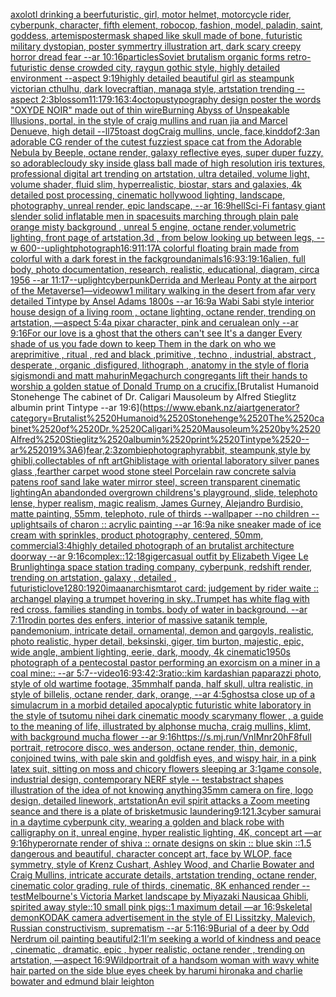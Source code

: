 [axolotl drinking a beer](https://www.ebank.nz/aiartgenerator?category=axolotl%2520drinking%2520a%2520beer)[futuristic, girl, motor helmet, motorcycle rider, cyberpunk, character, fifth element, robocop, fashion, model, paladin, saint, goddess, artemis](https://www.ebank.nz/aiartgenerator?category=futuristic%2C%2520girl%2C%2520motor%2520helmet%2C%2520motorcycle%2520rider%2C%2520cyberpunk%2C%2520character%2C%2520fifth%2520element%2C%2520robocop%2C%2520fashion%2C%2520model%2C%2520paladin%2C%2520saint%2C%2520goddess%2C%2520artemis)[poster](https://www.ebank.nz/aiartgenerator?category=poster)[mask shaped like skull made of bone, futuristic military dystopian, poster symmertry illustration art, dark scary creepy horror dread fear --ar 10:16](https://www.ebank.nz/aiartgenerator?category=mask%2520shaped%2520like%2520skull%2520made%2520of%2520bone%2C%2520futuristic%2520military%2520dystopian%2C%2520poster%2520symmertry%2520illustration%2520art%2C%2520dark%2520scary%2520creepy%2520horror%2520dread%2520fear%2520--ar%252010%3A16)[particles](https://www.ebank.nz/aiartgenerator?category=particles)[Soviet brutalism organic forms retro-futuristic dense crowded city, raygun gothic style, highly detailed environment --aspect 9:19](https://www.ebank.nz/aiartgenerator?category=Soviet%2520brutalism%2520organic%2520forms%2520retro-futuristic%2520dense%2520crowded%2520city%2C%2520raygun%2520gothic%2520style%2C%2520highly%2520detailed%2520environment%2520--aspect%25209%3A19)[highly detailed beautiful girl as steampunk victorian cthulhu, dark lovecraftian, managa style, artstation trending --aspect 2:3](https://www.ebank.nz/aiartgenerator?category=highly%2520detailed%2520beautiful%2520girl%2520as%2520steampunk%2520victorian%2520cthulhu%2C%2520dark%2520lovecraftian%2C%2520managa%2520style%2C%2520artstation%2520trending%2520--aspect%25202%3A3)[blossom](https://www.ebank.nz/aiartgenerator?category=blossom)[11:17](https://www.ebank.nz/aiartgenerator?category=11%3A17)[9:16](https://www.ebank.nz/aiartgenerator?category=9%3A16)[3:4](https://www.ebank.nz/aiartgenerator?category=3%3A4)[octopus](https://www.ebank.nz/aiartgenerator?category=octopus)[typography design poster the words "OXYDE NOIR" made out of thin wire](https://www.ebank.nz/aiartgenerator?category=typography%2520design%2520poster%2520the%2520words%2520%22OXYDE%2520NOIR%22%2520made%2520out%2520of%2520thin%2520wire)[Burning Abyss of Unspeakable Illusions, portal, in the style of craig mullins and ruan jia and Marcel Denueve, high detail --ll](https://www.ebank.nz/aiartgenerator?category=Burning%2520Abyss%2520of%2520Unspeakable%2520Illusions%2C%2520portal%2C%2520in%2520the%2520style%2520of%2520craig%2520mullins%2520and%2520ruan%2520jia%2520and%2520Marcel%2520Denueve%2C%2520high%2520detail%2520--ll)[75](https://www.ebank.nz/aiartgenerator?category=75)[toast dog](https://www.ebank.nz/aiartgenerator?category=toast%2520dog)[Craig mullins, uncle, face,kind](https://www.ebank.nz/aiartgenerator?category=Craig%2520mullins%2C%2520uncle%2C%2520face%2Ckind)[dof](https://www.ebank.nz/aiartgenerator?category=dof)[2:3](https://www.ebank.nz/aiartgenerator?category=2%3A3)[an adorable CG render of the cutest fuzziest space cat from the Adorable Nebula by Beeple, octane render, galaxy reflective eyes, super duper fuzzy, so adorable](https://www.ebank.nz/aiartgenerator?category=an%2520adorable%2520CG%2520render%2520of%2520the%2520cutest%2520fuzziest%2520space%2520cat%2520from%2520the%2520Adorable%2520Nebula%2520by%2520Beeple%2C%2520octane%2520render%2C%2520galaxy%2520reflective%2520eyes%2C%2520super%2520duper%2520fuzzy%2C%2520so%2520adorable)[cloudy sky inside glass ball made of high resolution iris textures, professional digital art trending on artstation, ultra detailed, volume light, volume shader, fluid slim, hyperrealistic, biostar, stars and galaxies, 4k detailed post processing, cinematic hollywood lighting, landscape, photography, unreal render, epic landscape, --ar 16:9](https://www.ebank.nz/aiartgenerator?category=cloudy%2520sky%2520inside%2520glass%2520ball%2520made%2520of%2520high%2520resolution%2520iris%2520textures%2C%2520professional%2520digital%2520art%2520trending%2520on%2520artstation%2C%2520ultra%2520detailed%2C%2520volume%2520light%2C%2520volume%2520shader%2C%2520fluid%2520slim%2C%2520hyperrealistic%2C%2520biostar%2C%2520stars%2520and%2520galaxies%2C%25204k%2520detailed%2520post%2520processing%2C%2520cinematic%2520hollywood%2520lighting%2C%2520landscape%2C%2520photography%2C%2520unreal%2520render%2C%2520epic%2520landscape%2C%2520--ar%252016%3A9)[hell](https://www.ebank.nz/aiartgenerator?category=hell)[Sci-Fi fantasy giant slender solid inflatable men in spacesuits marching through plain pale orange misty background , unreal 5 engine, octane render,volumetric lighting, front page of artstation,3d , from below looking up between legs, --w 600](https://www.ebank.nz/aiartgenerator?category=Sci-Fi%2520fantasy%2520giant%2520slender%2520solid%2520inflatable%2520men%2520in%2520spacesuits%2520marching%2520through%2520plain%2520pale%2520orange%2520misty%2520background%2520%2C%2520unreal%25205%2520engine%2C%2520octane%2520render%2Cvolumetric%2520lighting%2C%2520front%2520page%2520of%2520artstation%2C3d%2520%2C%2520from%2520below%2520looking%2520up%2520between%2520legs%2C%2520--w%2520600)[--uplight](https://www.ebank.nz/aiartgenerator?category=--uplight)[photograph](https://www.ebank.nz/aiartgenerator?category=photograph)[16:9](https://www.ebank.nz/aiartgenerator?category=16%3A9)[11:17](https://www.ebank.nz/aiartgenerator?category=11%3A17)[A colorful floating brain made from colorful  with a dark forest in the fackground](https://www.ebank.nz/aiartgenerator?category=A%2520colorful%2520floating%2520brain%2520made%2520from%2520colorful%2520%2520with%2520a%2520dark%2520forest%2520in%2520the%2520fackground)[animals](https://www.ebank.nz/aiartgenerator?category=animals)[16:9](https://www.ebank.nz/aiartgenerator?category=16%3A9)[3:1](https://www.ebank.nz/aiartgenerator?category=3%3A1)[9:16](https://www.ebank.nz/aiartgenerator?category=9%3A16)[alien, full body, photo documentation, research, realistic, educational, diagram, circa 1956 --ar 11:17](https://www.ebank.nz/aiartgenerator?category=alien%2C%2520full%2520body%2C%2520photo%2520documentation%2C%2520research%2C%2520realistic%2C%2520educational%2C%2520diagram%2C%2520circa%25201956%2520--ar%252011%3A17)[--uplight](https://www.ebank.nz/aiartgenerator?category=--uplight)[cyberpunk](https://www.ebank.nz/aiartgenerator?category=cyberpunk)[Derrida and Merleau Ponty at the airport of the Metaverse](https://www.ebank.nz/aiartgenerator?category=Derrida%2520and%2520Merleau%2520Ponty%2520at%2520the%2520airport%2520of%2520the%2520Metaverse)[1](https://www.ebank.nz/aiartgenerator?category=1)[—video](https://www.ebank.nz/aiartgenerator?category=%E2%80%94video)[ww1 military  walking in the desert from afar  very detailed Tintype by Ansel Adams 1800s --ar 16:9](https://www.ebank.nz/aiartgenerator?category=ww1%2520military%2520%2520walking%2520in%2520the%2520desert%2520from%2520afar%2520%2520very%2520detailed%2520Tintype%2520by%2520Ansel%2520Adams%25201800s%2520--ar%252016%3A9)[a Wabi Sabi style interior house design of a living room , octane lighting, octane render, trending on artstation, —aspect 5:4](https://www.ebank.nz/aiartgenerator?category=a%2520Wabi%2520Sabi%2520style%2520interior%2520house%2520design%2520of%2520a%2520living%2520room%2520%2C%2520octane%2520lighting%2C%2520octane%2520render%2C%2520trending%2520on%2520artstation%2C%2520%E2%80%94aspect%25205%3A4)[a pixar character, pink and cerualean only --ar 9:16](https://www.ebank.nz/aiartgenerator?category=a%2520pixar%2520character%2C%2520pink%2520and%2520cerualean%2520only%2520--ar%25209%3A16)[For our love is a ghost that the others can't see It's a danger Every shade of us you fade down to keep Them in the dark on who we are](https://www.ebank.nz/aiartgenerator?category=For%2520our%2520love%2520is%2520a%2520ghost%2520that%2520the%2520others%2520can%27t%2520see%2520It%27s%2520a%2520danger%2520Every%2520shade%2520of%2520us%2520you%2520fade%2520down%2520to%2520keep%2520Them%2520in%2520the%2520dark%2520on%2520who%2520we%2520are)[primitive , ritual , red and black ,primitive , techno , industrial, abstract , desperate , organic ,disfigured, lithograph , anatomy in the style of floria sigismondi and matt mahurin](https://www.ebank.nz/aiartgenerator?category=primitive%2520%2C%2520ritual%2520%2C%2520red%2520and%2520black%2520%2Cprimitive%2520%2C%2520techno%2520%2C%2520industrial%2C%2520abstract%2520%2C%2520desperate%2520%2C%2520organic%2520%2Cdisfigured%2C%2520lithograph%2520%2C%2520anatomy%2520in%2520the%2520style%2520of%2520floria%2520sigismondi%2520and%2520matt%2520mahurin)[Megachurch congregants lift their hands to worship a golden statue of Donald Trump on a crucifix.](https://www.ebank.nz/aiartgenerator?category=Megachurch%2520congregants%2520lift%2520their%2520hands%2520to%2520worship%2520a%2520golden%2520statue%2520of%2520Donald%2520Trump%2520on%2520a%2520crucifix.)[Brutalist Humanoid Stonehenge The cabinet of Dr. Caligari Mausoleum by Alfred Stieglitz albumin print Tintype --ar 19:6](https://www.ebank.nz/aiartgenerator?category=Brutalist%2520Humanoid%2520Stonehenge%2520The%2520cabinet%2520of%2520Dr.%2520Caligari%2520Mausoleum%2520by%2520Alfred%2520Stieglitz%2520albumin%2520print%2520Tintype%2520--ar%252019%3A6)[fear,](https://www.ebank.nz/aiartgenerator?category=fear%2C)[2:3](https://www.ebank.nz/aiartgenerator?category=2%3A3)[zombie](https://www.ebank.nz/aiartgenerator?category=zombie)[photography](https://www.ebank.nz/aiartgenerator?category=photography)[rabbit, steampunk,style by ghibli,collectables of nft art](https://www.ebank.nz/aiartgenerator?category=rabbit%2C%2520steampunk%2Cstyle%2520by%2520ghibli%2Ccollectables%2520of%2520nft%2520art)[Ghibli](https://www.ebank.nz/aiartgenerator?category=Ghibli)[stage with oriental laboratory silver panes glass ,fearther carpet wood stone steel Porcelain raw concrete salvia patens roof sand lake water  mirror steel, screen transparent cinematic lighting](https://www.ebank.nz/aiartgenerator?category=stage%2520with%2520oriental%2520laboratory%2520silver%2520panes%2520glass%2520%2Cfearther%2520carpet%2520wood%2520stone%2520steel%2520Porcelain%2520raw%2520concrete%2520salvia%2520patens%2520roof%2520sand%2520lake%2520water%2520%2520mirror%2520steel%2C%2520screen%2520transparent%2520cinematic%2520lighting)[An abandonded overgrown childrens's playground, slide, telephoto lense, hyper realism, magic realism, James Gurney, Alejandro Burdisio, matte painting, 55mm, telephoto, rule of thirds --wallpaper --no children --uplight](https://www.ebank.nz/aiartgenerator?category=An%2520abandonded%2520overgrown%2520childrens%27s%2520playground%2C%2520slide%2C%2520telephoto%2520lense%2C%2520hyper%2520realism%2C%2520magic%2520realism%2C%2520James%2520Gurney%2C%2520Alejandro%2520Burdisio%2C%2520matte%2520painting%2C%252055mm%2C%2520telephoto%2C%2520rule%2520of%2520thirds%2520--wallpaper%2520--no%2520children%2520--uplight)[sails of charon :: acrylic painting --ar 16:9](https://www.ebank.nz/aiartgenerator?category=sails%2520of%2520charon%2520%3A%3A%2520acrylic%2520painting%2520--ar%252016%3A9)[a nike sneaker made of ice cream with sprinkles, product photography, centered, 50mm, commercial](https://www.ebank.nz/aiartgenerator?category=a%2520nike%2520sneaker%2520made%2520of%2520ice%2520cream%2520with%2520sprinkles%2C%2520product%2520photography%2C%2520centered%2C%252050mm%2C%2520commercial)[3:4](https://www.ebank.nz/aiartgenerator?category=3%3A4)[highly detailed photograph of an brutalist architecture doorway --ar 9:16](https://www.ebank.nz/aiartgenerator?category=highly%2520detailed%2520photograph%2520of%2520an%2520brutalist%2520architecture%2520doorway%2520--ar%25209%3A16)[complex::](https://www.ebank.nz/aiartgenerator?category=complex%3A%3A)[12:18](https://www.ebank.nz/aiartgenerator?category=12%3A18)[giger](https://www.ebank.nz/aiartgenerator?category=giger)[casual outfit by Elizabeth Vigee Le Brun](https://www.ebank.nz/aiartgenerator?category=casual%2520outfit%2520by%2520Elizabeth%2520Vigee%2520Le%2520Brun)[lighting](https://www.ebank.nz/aiartgenerator?category=lighting)[a space station trading company, cyberpunk, redshift render, trending on artstation, galaxy , detailed , futuristic](https://www.ebank.nz/aiartgenerator?category=a%2520space%2520station%2520trading%2520company%2C%2520cyberpunk%2C%2520redshift%2520render%2C%2520trending%2520on%2520artstation%2C%2520galaxy%2520%2C%2520detailed%2520%2C%2520futuristic)[love](https://www.ebank.nz/aiartgenerator?category=love)[1280:1920](https://www.ebank.nz/aiartgenerator?category=1280%3A1920)[ima](https://www.ebank.nz/aiartgenerator?category=ima)[anarchism](https://www.ebank.nz/aiartgenerator?category=anarchism)[tarot card: judgement by rider waite :: archangel playing a trumpet hovering in sky..Trumpet has white flag with red cross.  families standing in tombs. body of water in background.  --ar 7:11](https://www.ebank.nz/aiartgenerator?category=tarot%2520card%3A%2520judgement%2520by%2520rider%2520waite%2520%3A%3A%2520archangel%2520playing%2520a%2520trumpet%2520hovering%2520in%2520sky..Trumpet%2520has%2520white%2520flag%2520with%2520red%2520cross.%2520%2520families%2520standing%2520in%2520tombs.%2520body%2520of%2520water%2520in%2520background.%2520%2520--ar%25207%3A11)[rodin portes des enfers, interior of massive satanik temple, pandemonium, intricate detail, ornamental, demon and gargoyls, realistic, photo realistic, hyper detail, beksinski, giger, tim burton, majestic, epic, wide angle, ambient lighting, eerie, dark, moody, 4k cinematic](https://www.ebank.nz/aiartgenerator?category=rodin%2520portes%2520des%2520enfers%2C%2520interior%2520of%2520massive%2520satanik%2520temple%2C%2520pandemonium%2C%2520intricate%2520detail%2C%2520ornamental%2C%2520demon%2520and%2520gargoyls%2C%2520realistic%2C%2520photo%2520realistic%2C%2520hyper%2520detail%2C%2520beksinski%2C%2520giger%2C%2520tim%2520burton%2C%2520majestic%2C%2520epic%2C%2520wide%2520angle%2C%2520ambient%2520lighting%2C%2520eerie%2C%2520dark%2C%2520moody%2C%25204k%2520cinematic)[1950s photograph of a pentecostal pastor performing an exorcism on a miner in a coal mine:: --ar 5:7](https://www.ebank.nz/aiartgenerator?category=1950s%2520photograph%2520of%2520a%2520pentecostal%2520pastor%2520performing%2520an%2520exorcism%2520on%2520a%2520miner%2520in%2520a%2520coal%2520mine%3A%3A%2520--ar%25205%3A7)[--video](https://www.ebank.nz/aiartgenerator?category=--video)[16:9](https://www.ebank.nz/aiartgenerator?category=16%3A9)[3:4](https://www.ebank.nz/aiartgenerator?category=3%3A4)[2:3](https://www.ebank.nz/aiartgenerator?category=2%3A3)[ratio::](https://www.ebank.nz/aiartgenerator?category=ratio%3A%3A)[kim kardashian paparazzi photo, style of old wartime footage, 35mm](https://www.ebank.nz/aiartgenerator?category=kim%2520kardashian%2520paparazzi%2520photo%2C%2520style%2520of%2520old%2520wartime%2520footage%2C%252035mm)[half panda, half skull, ultra realistic, in style of billelis, octane render, dark, orange, --ar 4:5](https://www.ebank.nz/aiartgenerator?category=half%2520panda%2C%2520half%2520skull%2C%2520ultra%2520realistic%2C%2520in%2520style%2520of%2520billelis%2C%2520octane%2520render%2C%2520dark%2C%2520orange%2C%2520--ar%25204%3A5)[ghosts](https://www.ebank.nz/aiartgenerator?category=ghosts)[a close up of a simulacrum in a morbid detailed apocalyptic futuristic white laboratory in the style of tsutomu nihei dark cinematic moody scary](https://www.ebank.nz/aiartgenerator?category=a%2520close%2520up%2520of%2520a%2520simulacrum%2520in%2520a%2520morbid%2520detailed%2520apocalyptic%2520futuristic%2520white%2520laboratory%2520in%2520the%2520style%2520of%2520tsutomu%2520nihei%2520dark%2520cinematic%2520moody%2520scary)[many flower , a guide to the meaning of life, illustrated by alphonse mucha, craig mullins, klimt, with background mucha flower --ar 9:16](https://www.ebank.nz/aiartgenerator?category=many%2520flower%2520%2C%2520a%2520guide%2520to%2520the%2520meaning%2520of%2520life%2C%2520illustrated%2520by%2520alphonse%2520mucha%2C%2520craig%2520mullins%2C%2520klimt%2C%2520with%2520background%2520mucha%2520flower%2520--ar%25209%3A16)[<https://s.mj.run/VnIMnr20hF8>](https://www.ebank.nz/aiartgenerator?category=%3Chttps%3A//s.mj.run/VnIMnr20hF8%3E)[full portrait, retrocore disco, wes anderson, octane render, thin, demonic, conjoined twins, with pale skin and goldfish eyes, and wispy hair, in a pink latex suit, sitting on moss and chicory flowers sleeping ar 3:1](https://www.ebank.nz/aiartgenerator?category=full%2520portrait%2C%2520retrocore%2520disco%2C%2520wes%2520anderson%2C%2520octane%2520render%2C%2520thin%2C%2520demonic%2C%2520conjoined%2520twins%2C%2520with%2520pale%2520skin%2520and%2520goldfish%2520eyes%2C%2520and%2520wispy%2520hair%2C%2520in%2520a%2520pink%2520latex%2520suit%2C%2520sitting%2520on%2520moss%2520and%2520chicory%2520flowers%2520sleeping%2520ar%25203%3A1)[game console, industrial design, contemporary NERF style -- test](https://www.ebank.nz/aiartgenerator?category=game%2520console%2C%2520industrial%2520design%2C%2520contemporary%2520NERF%2520style%2520--%2520test)[abstract shapes illustration of the idea of not knowing anything](https://www.ebank.nz/aiartgenerator?category=abstract%2520shapes%2520illustration%2520of%2520the%2520idea%2520of%2520not%2520knowing%2520anything)[35mm camera on fire, logo design, detailed linework, artstation](https://www.ebank.nz/aiartgenerator?category=35mm%2520camera%2520on%2520fire%2C%2520logo%2520design%2C%2520detailed%2520linework%2C%2520artstation)[An evil spirit attacks a Zoom meeting seance and there is a plate of brisket](https://www.ebank.nz/aiartgenerator?category=An%2520evil%2520spirit%2520attacks%2520a%2520Zoom%2520meeting%2520seance%2520and%2520there%2520is%2520a%2520plate%2520of%2520brisket)[music laundering](https://www.ebank.nz/aiartgenerator?category=music%2520laundering)[9:12](https://www.ebank.nz/aiartgenerator?category=9%3A12)[1.3](https://www.ebank.nz/aiartgenerator?category=1.3)[cyber samurai in a daytime cyberpunk city, wearing a golden and black robe with calligraphy on it, unreal engine, hyper realistic lighting, 4K, concept art —ar 9:16](https://www.ebank.nz/aiartgenerator?category=cyber%2520samurai%2520in%2520a%2520daytime%2520cyberpunk%2520city%2C%2520wearing%2520a%2520golden%2520and%2520black%2520robe%2520with%2520calligraphy%2520on%2520it%2C%2520unreal%2520engine%2C%2520hyper%2520realistic%2520lighting%2C%25204K%2C%2520concept%2520art%2520%E2%80%94ar%25209%3A16)[hyperornate render of shiva :: ornate designs on skin :: blue skin ::1.5 dangerous and beautiful, character concept art, face by WLOP, face symmetry, style of Krenz Cushart, Ashley Wood, and Charlie Bowater and Craig Mullins, intricate accurate details, artstation trending, octane render, cinematic color grading, rule of thirds, cinematic, 8K enhanced render --test](https://www.ebank.nz/aiartgenerator?category=hyperornate%2520render%2520of%2520shiva%2520%3A%3A%2520ornate%2520designs%2520on%2520skin%2520%3A%3A%2520blue%2520skin%2520%3A%3A1.5%2520dangerous%2520and%2520beautiful%2C%2520character%2520concept%2520art%2C%2520face%2520by%2520WLOP%2C%2520face%2520symmetry%2C%2520style%2520of%2520Krenz%2520Cushart%2C%2520Ashley%2520Wood%2C%2520and%2520Charlie%2520Bowater%2520and%2520Craig%2520Mullins%2C%2520intricate%2520accurate%2520details%2C%2520artstation%2520trending%2C%2520octane%2520render%2C%2520cinematic%2520color%2520grading%2C%2520rule%2520of%2520thirds%2C%2520cinematic%2C%25208K%2520enhanced%2520render%2520--test)[Melbourne's Victoria Market landscape by Miyazaki Nausicaa Ghibli, spirited away style::10 small pink pigs::1 maximum detail —ar 16:9](https://www.ebank.nz/aiartgenerator?category=Melbourne%27s%2520Victoria%2520Market%2520landscape%2520by%2520Miyazaki%2520Nausicaa%2520Ghibli%2C%2520spirited%2520away%2520style%3A%3A10%2520small%2520pink%2520pigs%3A%3A1%2520maximum%2520detail%2520%E2%80%94ar%252016%3A9)[skeletal demon](https://www.ebank.nz/aiartgenerator?category=skeletal%2520demon)[KODAK camera advertisement in the style of El Lissitzky, Malevich, Russian constructivism, suprematism  --ar 5:1](https://www.ebank.nz/aiartgenerator?category=KODAK%2520camera%2520advertisement%2520in%2520the%2520style%2520of%2520El%2520Lissitzky%2C%2520Malevich%2C%2520Russian%2520constructivism%2C%2520suprematism%2520%2520--ar%25205%3A1)[16:9](https://www.ebank.nz/aiartgenerator?category=16%3A9)[Burial of a deer by Odd Nerdrum oil painting beautiful](https://www.ebank.nz/aiartgenerator?category=Burial%2520of%2520a%2520deer%2520by%2520Odd%2520Nerdrum%2520oil%2520painting%2520beautiful)[2:1](https://www.ebank.nz/aiartgenerator?category=2%3A1)[I’m seeking a world of kindness and peace , cinematic , dramatic, epic , hyper realistic, octane render , trending on artstation, —aspect 16:9](https://www.ebank.nz/aiartgenerator?category=I%E2%80%99m%2520seeking%2520a%2520world%2520of%2520kindness%2520and%2520peace%2520%2C%2520cinematic%2520%2C%2520dramatic%2C%2520epic%2520%2C%2520hyper%2520realistic%2C%2520octane%2520render%2520%2C%2520trending%2520on%2520artstation%2C%2520%E2%80%94aspect%252016%3A9)[Wild](https://www.ebank.nz/aiartgenerator?category=Wild)[portrait of a handsom woman with wavy white hair parted on the side blue eyes cheek by harumi hironaka and charlie bowater and edmund blair leighton](https://www.ebank.nz/aiartgenerator?category=portrait%2520of%2520a%2520handsom%2520woman%2520with%2520wavy%2520white%2520hair%2520parted%2520on%2520the%2520side%2520blue%2520eyes%2520cheek%2520by%2520harumi%2520hironaka%2520and%2520charlie%2520bowater%2520and%2520edmund%2520blair%2520leighton)